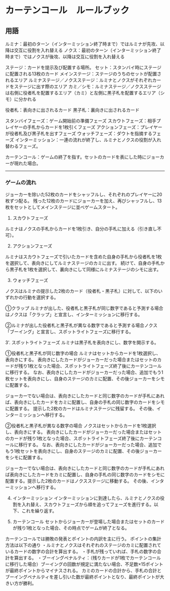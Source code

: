# カーテンコール　ルールブック

## 用語

ルミナ：最初のターン（インターミッション終了時まで）ではルミナが先攻、以降は交互に役割を入れ替える
ノクス：最初のターン（インターミッション終了時まで）ではノクスが後攻、以降は交互に役割を入れ替える

ステージ：カードを提示及び配置する場所。
セット：スタンバイ時にステージに配置される13枚のカード
メインステージ：ステージのうちのセットが配置されるエリア
ルミナステージ／ノクスステージ：ルミナとノクスがそれぞれカードをステージに出す際のエリア
カミ／シモ：ルミナステージ／ノクスステージは右側に役者札を配置するエリア（カミ）と左側に黒子札を配置するエリア（シモ）に分かれる

役者札：表向きに出されるカード
黒子札：裏向きに出されるカード

スタンバイフェーズ：ゲーム開始前の準備フェーズ
スカウトフェーズ：相手プレイヤーの手札からカードを1枚引くフェーズ
アクションフェーズ：プレイヤーが役者札及び黒子札を出すフェーズ
ウォッチフェーズ：ダウトを指摘するフェーズ
インターミッション：一連の流れが終了し、ルミナとノクスの役割が入れ替わるフェーズ。

カーテンコール：ゲームの終了を指す。セットのカードを表にした時にジョーカーが現れた場合。


---

### **ゲームの流れ**

ジョーカーを除いた52枚のカードをシャッフルし、それぞれのプレイヤーに20枚ずつ配る。
残った12枚のカードにジョーカーを加え、再びシャッフルし、13枚をセットとしてメインステージに並べゲームスタート。


1.  スカウトフェーズ

ルミナはノクスの手札からカードを1枚引き、自分の手札に加える（引き直し不可）。

2. アクションフェーズ

ルミナはスカウトフェーズで引いたカードを含めた自身の手札から役者札を1枚を選択して、表向きにしてルミナステージのカミに出す。
続けて、自身の手札から黒子札を1枚を選択して、裏向きにして同様にルミナステージのシモに出す。

3.  ウォッチフェーズ

ノクスはルミナの提示した2枚のカード（役者札・黒子札）に対して、以下のいずれかの行動を選択する。

①クラップ
ルミナが出した、役者札と黒子札が同じ数字であると予測する場合はノクスは「クラップ」と宣言し、インターミッションに移行する。

②ルミナが出した役者札と黒子札が異なる数字であると予測する場合ノクス「ブーイング」と宣言し、スポットライトフェーズに移行する。

3'. スポットライトフェーズ
ルミナは黒子札を表向きにし、数字を開示する。

①役者札と黒子札が同じ数字の場合
ルミナはセットからカードを1枚選択し、表向きにする。
表向きにしたカードがジョーカーだった場合またはセットのカードが残り1枚となった場合、スポットライトフェーズ終了後にカーテンコールに移行する。
なお、表向きにしたカードがジョーカーだった場合、追加でもう1枚セットを表向きにし、自身のステージのカミに配置、その後ジョーカーをシモに配置する。

ジョーカーでない場合は、表向きにしたカードと同じ数字のカードが手札にあれば、表向きにしたカードをカミに配置し、自身の手札の同じ数字のカードをシモに配置する。
提示した2枚のカードはルミナステージに残留する。
その後、インターミッションへ移行する。

②役者札と黒子札が異なる数字の場合
ノクスはセットからカードを1枚選択し、表向きにする。
表向きにしたカードがジョーカーだった場合またはセットのカードが残り1枚となった場合、スポットライトフェーズ終了後にカーテンコールに移行する。
なお、表向きにしたカードがジョーカーだった場合、追加でもう1枚セットを表向きにし、自身のステージのカミに配置、その後ジョーカーをシモに配置する。

ジョーカーでない場合は、表向きにしたカードと同じ数字のカードが手札にあれば表向きにしたカードをカミに配置し、自身の手札の同じ数字のカードをシモに配置する。提示した2枚のカードはノクスステージに移動する。
その後、インターミッションへ移行する。

4. インターミッション
インターミッションに到達したら、ルミナとノクスの役割を入れ替え、スカウトフェーズから順を追ってフェーズを進行する。以下、これを繰り返す。

5. カーテンコール
セットからジョーカーが登場した場合またはセットのカードが残り1枚となった場合、その時点でゲームが終了となる。

カーテンコールでは勝敗の発表とポイントの内訳を主に行う。
ポイントの集計方法は以下の通り
・ルミナとノクスはそれぞれのステージのカミに配置されているカードの数字の合計を算出する。
・手札が残っていれば、手札の数字の合計を算出する。
・ブーイングペナルティ：（残りカードが1枚でカーテンコールに移行した場合）ブーイングの回数が規定に満たない場合、不足数×15ポイントが最終ポイントからマイナスされる。
カミのカードの合計から、手札の合計とブーイングペナルティを差し引いた数が最終ポイントとなり、最終ポイントが大きい方が勝利。
